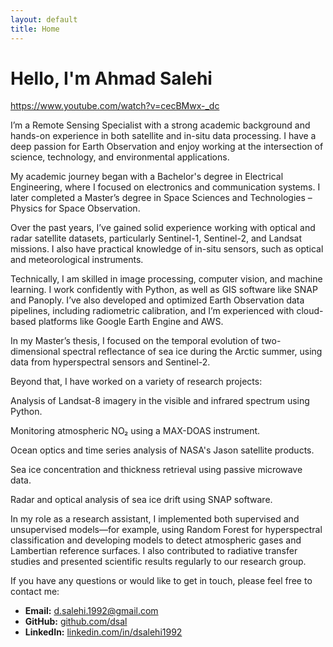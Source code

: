 ```yaml
---
layout: default
title: Home
---
```

# Hello, I'm **Ahmad Salehi**
https://www.youtube.com/watch?v=cecBMwx-_dc

I’m a Remote Sensing Specialist with a strong academic background and hands-on experience in both satellite and in-situ data processing. I have a deep passion for Earth Observation and enjoy working at the intersection of science, technology, and environmental applications.

My academic journey began with a Bachelor's degree in Electrical Engineering, where I focused on electronics and communication systems. I later completed a Master’s degree in Space Sciences and Technologies – Physics for Space Observation.

Over the past years, I’ve gained solid experience working with optical and radar satellite datasets, particularly Sentinel-1, Sentinel-2, and Landsat missions. I also have practical knowledge of in-situ sensors, such as optical and meteorological instruments.

Technically, I am skilled in image processing, computer vision, and machine learning. I work confidently with Python, as well as GIS software like SNAP and Panoply. I’ve also developed and optimized Earth Observation data pipelines, including radiometric calibration, and I’m experienced with cloud-based platforms like Google Earth Engine and AWS.

In my Master’s thesis, I focused on the temporal evolution of two-dimensional spectral reflectance of sea ice during the Arctic summer, using data from hyperspectral sensors and Sentinel-2.

Beyond that, I have worked on a variety of research projects:

Analysis of Landsat-8 imagery in the visible and infrared spectrum using Python.

Monitoring atmospheric NO₂ using a MAX-DOAS instrument.

Ocean optics and time series analysis of NASA's Jason satellite products.

Sea ice concentration and thickness retrieval using passive microwave data.

Radar and optical analysis of sea ice drift using SNAP software.

In my role as a research assistant, I implemented both supervised and unsupervised models—for example, using Random Forest for hyperspectral classification and developing models to detect atmospheric gases and Lambertian reference surfaces. I also contributed to radiative transfer studies and presented scientific results regularly to our research group.

If you have any questions or would like to get in touch, please feel free to contact me:
- **Email:** [d.salehi.1992@gmail.com](mailto:d.salehi.1992@gmail.com)
- **GitHub:** [github.com/dsal](https://github.com/dsal)
- **LinkedIn:** [linkedin.com/in/dsalehi1992](https://www.linkedin.com/in/dsalehi1992/)

